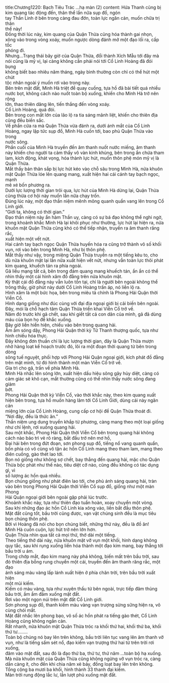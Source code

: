 title:Chương1220: Bạch Tiêu Trác ...hạ màn (2)
content:
Hứa Thanh cũng bị kim quang tác động đến, thân thể lần nữa sụp đổ, ngón<br>tay Thần Linh ở bên trong càng đau đớn, toàn lực ngăn cản, muốn chữa trị thân<br>thể này!<br>Đồng thời lúc này, kim quang của Quận Thừa cũng hóa thành gai nhọn,<br>xông vào trong vòng xoáy, muốn ngược dòng đánh mở một đạo lối ra, cấp tốc<br>phóng đi.<br>Nhưng…Trạng thái bây giờ của Quận Thừa, đổi thành Xích Mẫu tới đây mà<br>nói cũng là mỹ vị, lại càng không cần phải nói tới Cổ Linh Hoàng đã đói bụng<br>không biết bao nhiêu năm tháng, ngày bình thường còn chỉ có thể hút một chút<br>tộc nhân ngoài ý muốn rơi vào trong này.<br>Bên trên mặt đất, Minh Hà triệt để quay cuồng, tựa hồ đã bài tiết quá nhiều<br>nước bọt, không cách nào nuốt toàn bộ xuống, khiến cho Minh Hà trở nên rộng<br>lớn, thao thiên dâng lên, tiến thắng đến vòng xoáy.<br>Cổ Linh Hoàng, quá đói.<br>Bên trong con mắt lớn của lão lộ ra tia sáng mãnh liệt, khiến cho thiên địa<br>cũng đều biến sắc.<br>Về phần cửa ra mà Quận Thừa vừa đánh ra, dưới ánh mắt của Cổ Linh<br>Hoàng, ngay lập tức sụp đổ, Minh Hà cuốn tới, bao phủ Quận Thừa vào trong<br>nước sông.<br>Phần cuối của Minh Hà truyền đến âm thanh nuốt nước miếng, âm thanh<br>này khiến cho người ta cảm thấy vô vàn kinh khủng, bên trong ẩn chứa tham<br>lam, kích động, khát vọng, hóa thành lực hút, muốn thôn phệ món mỹ vị là<br>Quận Thừa.<br>Mắt thấy bản thân sắp bị lực hút kéo vào chỗ sâu trong Minh Hà, nửa khuôn<br>mặt Quận Thừa lóe lên quang mang, xuất hiện hai cái cánh tay bạch ngọc, mạnh<br>mẽ xé bốn phương ra.<br>Dưới lực lượng thời gian trôi qua, lực hút của Minh Hà dừng lại, Quận Thừa<br>cũng thừa cơ hội này muốn lần nữa chạy trốn.<br>Đúng lúc này, một đạo thần niệm mênh mông quanh quẩn vang lên trong Cổ<br>Linh giới.<br>“Giới ta, không có thời gian.”<br>Đạo thần niệm này ẩn hàm Thần uy, càng có sự bá đạo không thể nghi ngờ,<br>trong khoảnh khắc Minh Hà lại khôi phục như thường, lực hút lại hiện ra, nửa<br>khuôn mặt Quận Thừa cũng khó có thể tiếp nhận, truyền ra âm thanh răng rắc,<br>xuất hiện một vết nứt.<br>Hai cánh tay bạch ngọc Quận Thừa huyến hóa ra cũng trở thành vô số khối<br>vụn, rơi vào bên trong Minh Hà, như bị thôn phệ.<br>Mắt thấy như vậy, trong miệng Quận Thừa truyền ra một tiếng kêu to, cho<br>dù nửa khuôn mặt lại lần nữa xuất hiện vết nứt, nhưng vẫn toàn lực thôi phát<br>kim quang, khuếch tán ra phía ngoài.<br>Gã liều mạng tất cả, bên trong đám quang mang khuếch tán, ẩn ẩn có thể<br>nhìn thấy một cái hình xăm đồ đằng trên nửa khuôn mặt.<br>Kỳ thật cái đồ đằng này vẫn luôn tồn tại, chỉ là người bên ngoài không thể<br>trông thấy, giờ phút này dưới Cổ Linh Hoàng trấn áp, nó liền lộ ra.<br>Hình xăm là một bức họa, bên trong miêu tả chính là Phong Hải Quận thời<br>Viễn Cổ.<br>Hình dạng giống như đúc cùng với đại địa ngoại giới bị cải biến bên ngoài.<br>Đây, mói là chỗ hạch tâm Quận Thừa triển khai Viễn Cổ trở về.<br>Năm đó trước khi gã chết, sau khi giết tất cả con dân của mình, gã đã dùng<br>máu của bọn họ để khắc xuống.<br>Bây giờ liền hiển hiện, chiếu vào bên trong quang hải.<br>Ầm ầm sóng dậy, Phong Hải Quận thời kỳ Tử Thanh thượng quốc, tựa như<br>hình chiếu hóa thực.<br>Đây không đơn thuần chỉ là lực lượng thời gian, đây là Quận Thừa mượn<br>nhờ hàng loạt kế hoạch trước đó, lôi ra một đoạn thời quang từ bên trong dòng<br>sông tuế nguyệt, phối hợp với Phong Hải Quận ngoại giới, kích phát đồ đằng<br>trên mặt mình, từ đó hình thành một màn Viễn Cổ trở về.<br>Gia trì cho gã, trấn về phía Minh Hà.<br>Minh Hà nhấc lên sóng lớn, xuất hiện dấu hiệu sông gãy hủy diệt, càng có<br>cảm giác sẽ khô cạn, mắt thường cũng có thể nhìn thấy nước sông đang giảm<br>bớt.<br>Phong Hải Quận thời kỳ Viễn Cổ, vào thời khắc này, theo kim quang xuất<br>hiện bên trong, tựa hồ muốn hàng lâm tới Cổ Linh Giới, dùng cái này ngăn cản<br>miệng lớn của Cổ Linh Hoàng, cung cấp cơ hội để Quận Thừa thoát đi.<br>“Nơi đây, đều là thức ăn.”<br>Thần niệm ung dung truyền khắp từ phương, càng mang theo một loại giống<br>như chỉ lệnh, rơi xuống quang hải.<br>Sau một khắc, Phong Hải Quận thời Viễn Cổ bên trong quang hải không<br>cách nào bảo trì vẻ rõ ràng, bắt đầu trở nên mơ hồ,<br>Đại hải bên trong đứt đoạn, sơn phong sụp đổ, tiếng nổ vang quanh quẩn,<br>bốn phía có vô cùng vô tận ác hồn Cổ Linh mang theo tham lam, mang theo<br>điên cuồng, gào thét lao tới.<br>Bọn nó giống như không sợ chết, bay thẳng đến quang hải, mặc cho Quận<br>Thừa bộc phát như thế nào, tiêu diệt cỡ nào, cũng đều không có tác dụng gì, vì<br>số lượng ác hồn quá nhiều.<br>Bọn chúng giống như phát điên lao tới, che phủ ánh sáng quang hải, tràn<br>vào bên trong Phong Hải Quận thời Viễn Cổ sụp đổ, giống như một màn Phong<br>Hải Quận ngoại giới bên ngoài gặp phải lúc trước.<br>Khoảnh khắc này, tựa như thiên đạo tuần hoàn, xoay chuyển một vòng.<br>Sau khi những đạo ác hồn Cổ Linh kia xông vào, liền bắt đầu thôn phệ.<br>Mặt đất cũng tốt, bầu trời cũng được, vạn vật chúng sinh đều là mục tiêu<br>bọn chúng thôn phệ.<br>Bởi vì Hoàng đã nói cho bọn chúng biết, những thứ này, đều là đồ ăn!<br>Minh Hà cuồn cuộn, lực hút trở nên lớn hơn.<br>Quận Thừa nhìn qua tất cả mọi thứ, thở dài một tiếng.<br>Theo tiếng thở dài này, nửa khuôn mặt vỡ vụn một khối, hình dạng không<br>quy tắc, sau khi rụng xuống liền hóa thành một đạo kim mang, bay thẳng tới<br>bầu trời u ám.<br>Trong chớp mắt, đạo kim mang này phá không, biến mất trên bầu trời, sau<br>đó thiên địa bỗng rung chuyển một cái, truyền đến âm thanh răng rắc, một đạo<br>ánh sáng màu vàng lấp lánh xuất hiện ở phía chân trời, trên bầu trời xuất hiện<br>một mũi kiếm.<br>Kiếm có màu vàng, tựa như xuyên thấu từ bên ngoài, trực tiếp đâm thủng<br>bầu trời, ầm ầm đâm xuống mặt đất.<br>Rơi vào một ngọn núi trên mặt đất Cổ Linh giới.<br>Sơn phong sụp đổ, thanh kiếm màu vàng vạn trượng sừng sững hiện ra, vô<br>cùng chói mắt.<br>Mặt đất nhấc lên phong bạo, vô số ác hồn phát ra tiếng gào thét, Cổ Linh<br>Hoàng cũng không ngăn cản.<br>Rất nhanh, nửa khuôn mặt Quận Thừa tróc ra khối thứ hai, khối thứ ba, khối<br>thứ tư........<br>Toàn bộ chúng nó bay lên trên không, bầu trời liên tục vang lên âm thanh vỡ<br>vụn, như là tiếng sấm sét nổ, đạo kiếm vạn trượng thứ hai từ trên trời rơi xuống,<br>đâm vào mặt đất, sau đó là đạo thứ ba, thứ tư, thứ năm …toàn bộ hạ xuống.<br>Mà nửa khuôn mặt của Quận Thừa cũng không ngừng vỡ vụn tróc ra, càng<br>dần càng ít, cho đến khi chia năm xẻ bảy, đồng loạt bay lên trên không.<br>Tổng cộng ba mươi ba khối, hình thành 33 thanh đại kiếm.<br>Màn trời rung động lắc lư, lần lượt phủ xuống mặt đất.